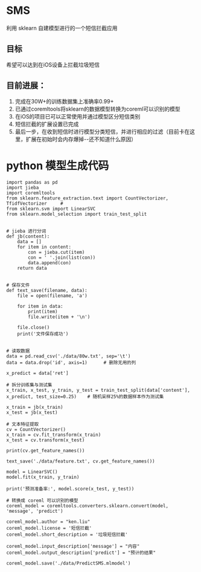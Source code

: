 # SMS
利用 sklearn 自建模型进行的一个短信拦截应用

## 目标
希望可以达到在iOS设备上拦截垃圾短信

## 目前进展：
1. 完成在30W+的训练数据集上准确率0.99+
2. 已通过coremltools将sklearn的数据模型转换为coreml可以识别的模型
3. 在iOS的项目已可以正常使用并通过模型区分短信类别
4. 短信拦截的扩展设置已完成
5. 最后一步，在收到短信时进行模型分类短信，并进行相应的过滤（目前卡在这里，扩展在初始时会内存爆掉--还不知道什么原因）

# python 模型生成代码

    import pandas as pd
    import jieba
    import coremltools
    from sklearn.feature_extraction.text import CountVectorizer, TfidfVectorizer     #
    from sklearn.svm import LinearSVC
    from sklearn.model_selection import train_test_split
    
    
    # jieba 进行分词
    def jb(content):
        data = []
        for item in content:
            con = jieba.cut(item)
            con = ' '.join(list(con))
            data.append(con)
        return data
    
    
    # 保存文件
    def text_save(filename, data):
        file = open(filename, 'a')
    
        for item in data:
            print(item)
            file.write(item + '\n')

        file.close()
        print('文件保存成功')
    
    
    # 读取数据
    data = pd.read_csv('./data/80w.txt', sep='\t')
    data = data.drop('id', axis=1)      # 删除无用的列
    
    x_predict = data['ret']
    
    # 拆分训练集与测试集
    x_train, x_test, y_train, y_test = train_test_split(data['content'], x_predict, test_size=0.25)    # 随机采样25%的数据样本作为测试集
    
    x_train = jb(x_train)
    x_test = jb(x_test)
    
    # 文本特征提取
    cv = CountVectorizer()
    x_train = cv.fit_transform(x_train)
    x_test = cv.transform(x_test)
    
    print(cv.get_feature_names())
    
    text_save('./data/feature.txt', cv.get_feature_names())
    
    model = LinearSVC()
    model.fit(x_train, y_train)
    
    print('预测准备率:', model.score(x_test, y_test))
    
    # 转换成 coreml 可以识别的模型
    coreml_model = coremltools.converters.sklearn.convert(model, 'message', 'predict')
    
    coreml_model.author = "ken.liu"
    coreml_model.license = '短信拦截'
    coreml_model.short_description = '垃圾短信拦截'
    
    coreml_model.input_description['message'] = "内容"
    coreml_model.output_description['predict'] = "预计的结果"
    
    coreml_model.save('./data/PredictSMS.mlmodel')
